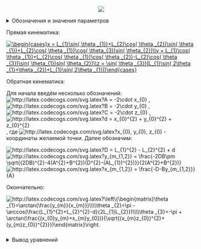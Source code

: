 <p align="center">
<img src="Arm.png">
</p>
<details>
<summary>Обозначения и значения параметров</summary>

Значение параметров взяты [отсюда](https://github.com/lsd-maddrive/mishanya-bot-project/blob/develop/docs/kinematics/dimensions.md)

| Обозначение| Смысл| Значение, ед. изм.|
| -------------------|:---------------:| ---------:|
| *XY*      | абсолютная система координат | м |
| *X'Y'*      | связанная система координат      |   м |
| <a href="https://www.codecogs.com/eqnedit.php?latex=\alpha" target="_blank"><img src="https://latex.codecogs.com/gif.latex?\alpha" title="\alpha" /></a> | угол поворота основания      |    рад |
| <a href="https://www.codecogs.com/eqnedit.php?latex=\Omega" target="_blank"><img src="https://latex.codecogs.com/gif.latex?\Omega" title="\Omega" /></a>      | угловая скорость основания | рад/с |
| *L*      | радиус основания | 0.40643 м |
| <a href="https://www.codecogs.com/eqnedit.php?latex=V_{x},V_{y}" target="_blank"><img src="https://latex.codecogs.com/gif.latex?V_{x},V_{y}" title="V_{x},V_{y}" /></a>      | линейные скорости основания в абсолютной системе | м/с |
|<a href="https://www.codecogs.com/eqnedit.php?latex=V_{a},V_{b},V_{c}" target="_blank"><img src="https://latex.codecogs.com/gif.latex?V_{a},V_{b},V_{c}" title="V_{a},V_{b},V_{c}" /></a>|линейные скорости омниколёс|м/с|
|<a href="https://www.codecogs.com/eqnedit.php?latex=\omega_{a},\omega_{b},\omega_{c}" target="_blank"><img src="https://latex.codecogs.com/gif.latex?\omega_{a},\omega_{b},\omega_{c}" title="\omega_{a},\omega_{b},\omega_{c}" /></a>|угловые скорости омниколёс|рад/с|
|*r*|радиус омниколёс|0.061 м|

</details>

Прямая кинематика:

<a href="https://www.codecogs.com/eqnedit.php?latex=\begin{cases}x&space;=&space;L_{1}\sin(&space;\theta&space;_{1})&plus;L_{2}\cos(&space;\theta&space;_{2})\sin(&space;\theta&space;_{1})&plus;L_{2}\cos(&space;\theta&space;_{1})\cos(&space;\theta_{3})sin(&space;\theta_{2})\\y&space;=&space;L_{1}\cos(&space;\theta&space;_{1})&plus;L_{2}\cos(&space;\theta&space;_{1})\cos(&space;\theta&space;_{2})-L_{2}\cos(&space;\theta&space;_{3})\sin(&space;\theta_{1})sin(&space;\theta_{2})\\z&space;=&space;\sin(&space;\theta&space;_{3})(L_{1}\sin(&space;2\theta&space;_{1}&plus;\theta&space;_{2})&plus;L_{1}\sin(&space;2\theta&space;_{1}))\end{cases}" target="_blank"><img src="https://latex.codecogs.com/gif.latex?\begin{cases}x&space;=&space;L_{1}\sin(&space;\theta&space;_{1})&plus;L_{2}\cos(&space;\theta&space;_{2})\sin(&space;\theta&space;_{1})&plus;L_{2}\cos(&space;\theta&space;_{1})\cos(&space;\theta_{3})sin(&space;\theta_{2})\\y&space;=&space;L_{1}\cos(&space;\theta&space;_{1})&plus;L_{2}\cos(&space;\theta&space;_{1})\cos(&space;\theta&space;_{2})-L_{2}\cos(&space;\theta&space;_{3})\sin(&space;\theta_{1})sin(&space;\theta_{2})\\z&space;=&space;\sin(&space;\theta&space;_{3})(L_{1}\sin(&space;2\theta&space;_{1}&plus;\theta&space;_{2})&plus;L_{1}\sin(&space;2\theta&space;_{1}))\end{cases}" title="\begin{cases}x = L_{1}\sin( \theta _{1})+L_{2}\cos( \theta _{2})\sin( \theta _{1})+L_{2}\cos( \theta _{1})\cos( \theta_{3})sin( \theta_{2})\\y = L_{1}\cos( \theta _{1})+L_{2}\cos( \theta _{1})\cos( \theta _{2})-L_{2}\cos( \theta _{3})\sin( \theta_{1})sin( \theta_{2})\\z = \sin( \theta _{3})(L_{1}\sin( 2\theta _{1}+\theta _{2})+L_{1}\sin( 2\theta _{1}))\end{cases}" /></a>

Обратная кинематика:

Для начала введём несколько обозначений:
<img src="http://latex.codecogs.com/svg.latex?A&space;=&space;-2\cdot&space;x_{0}" title="http://latex.codecogs.com/svg.latex?A = -2\cdot x_{0}" /> , <img src="http://latex.codecogs.com/svg.latex?B&space;=&space;-2\cdot&space;y_{0}" title="http://latex.codecogs.com/svg.latex?B = -2\cdot y_{0}" /> , <img src="http://latex.codecogs.com/svg.latex?C&space;=&space;-2\cdot&space;z_{0}" title="http://latex.codecogs.com/svg.latex?C = -2\cdot z_{0}" /> , <img src="http://latex.codecogs.com/svg.latex?d&space;=&space;x_{0}^{2}&space;&plus;&space;y_{0}^{2}&space;&plus;&space;z_{0}^{2}" title="http://latex.codecogs.com/svg.latex?d = x_{0}^{2} + y_{0}^{2} + z_{0}^{2}" /> , где <img src="http://latex.codecogs.com/svg.latex?x_{0},&space;y_{0},&space;z_{0}" title="http://latex.codecogs.com/svg.latex?x_{0}, y_{0}, z_{0}" /> - координаты желаемой точки.
Далее обозначим:

<img src="http://latex.codecogs.com/svg.latex?D&space;=&space;L_{1}^{2}&space;-&space;L_{2}^{2}&space;&plus;&space;d" title="http://latex.codecogs.com/svg.latex?D = L_{1}^{2} - L_{2}^{2} + d" />

<img src="http://latex.codecogs.com/svg.latex?y_{m_{1,2}}&space;=&space;\frac{-2DB\pm&space;\sqrt{(2DB)^{2}-4(A^{2}&plus;B^{2})(D^{2}-(AL_{1})^{2})}}{2(A^{2}&plus;B^{2})}" title="http://latex.codecogs.com/svg.latex?y_{m_{1,2}} = \frac{-2DB\pm \sqrt{(2DB)^{2}-4(A^{2}+B^{2})(D^{2}-(AL_{1})^{2})}}{2(A^{2}+B^{2})}" />

<img src="http://latex.codecogs.com/svg.latex?x_{m_{1,2}}&space;=&space;\frac{-D-By_{m_{1,2}}}{A}" title="http://latex.codecogs.com/svg.latex?x_{m_{1,2}} = \frac{-D-By_{m_{1,2}}}{A}" />

Окончательно:

<img src="http://latex.codecogs.com/svg.latex?\left\{\begin{matrix}\theta&space;_{1}=\arctan(\frac{y_{m}}{x_{m}})\\\\\theta&space;_{2}=\pi&space;-\arccos(\frac{L_{1}^{2}&plus;L_{2}^{2}-d}{2L_{1}L_{2}})\\\\\theta&space;_{3}=-\pi&space;&plus;&space;\arctan(\frac{(x_{0}y_{m}&plus;x_{m}y_{0})}{\sqrt{(x_{m}z_{0})^{2}&plus;(y_{m}z_{0})^{2}}})\end{matrix}\right." title="http://latex.codecogs.com/svg.latex?\left\{\begin{matrix}\theta _{1}=\arctan(\frac{y_{m}}{x_{m}})\\\\\theta _{2}=\pi -\arccos(\frac{L_{1}^{2}+L_{2}^{2}-d}{2L_{1}L_{2}})\\\\\theta _{3}=-\pi + \arctan(\frac{(x_{0}y_{m}+x_{m}y_{0})}{\sqrt{(x_{m}z_{0})^{2}+(y_{m}z_{0})^{2}}})\end{matrix}\right." />

###
<details>
<summary>Вывод уравнений</summary>

Для прямой кинематики:

Для вывода уравнений прямой кинематики сначала рассмотрим движение в плоскости манипулятора - XY, не рассматривая пока что вращение вокруг плеча.

Первое звено L1 закреплёно одним концом на плече в точки О и поворачивается на угол <img src="https://latex.codecogs.com/svg.image?\theta&space;_{1}" title="\theta _{1}" />,
второе звено L2 крепится к концу первого звена в точке a1 и поворачивается относительно него на угол <img src="https://latex.codecogs.com/svg.image?\theta&space;_{2}" title="\theta _{2}" />.
Задавать мы пытаемся координаты конца второго звена - точки a2.

Найдём сначала положение точки a1 относительно точки крепления плеча:

<img src="https://latex.codecogs.com/svg.image?\left\{\begin{matrix}X_{a1}=L_{1}\cdot&space;\sin(&space;\theta&space;_{1})\\Y_{a1}=L_{1}\cdot&space;\cos(&space;\theta&space;_{1})\end{matrix}\right." title="\left\{\begin{matrix}X_{a1}=L_{1}\cdot \sin( \theta _{1})\\Y_{a1}=L_{1}\cdot \cos( \theta _{1})\end{matrix}\right." />

Далее положение точки a2 относительно точки a1:

<img src="https://latex.codecogs.com/svg.image?\left\{\begin{matrix}X_{a2}^{'}=L_{2}\cdot&space;\sin(&space;\theta&space;_{2})\\Y_{a2}^{'}=L_{2}\cdot&space;\cos(&space;\theta&space;_{2})\end{matrix}\right." title="\left\{\begin{matrix}X_{a2}^{'}=L_{2}\cdot \sin( \theta _{2})\\Y_{a2}^{'}=L_{2}\cdot \cos( \theta _{2})\end{matrix}\right." />

Так как система координат, привязанная к точке a1 также вращается - учтём это в относитльном положении для точки a2. Расчёт коордиеат во вращающейся системе осуществляется с использованием матрицы поворота: умножаем предыдущую систему на матрицу поворота угла <img src="https://latex.codecogs.com/svg.image?\theta&space;_{1}" title="\theta _{1}" />. Таким образом положение точки a2 относительно точки a1 в случае вращающейся системы координат получим:

<img src="https://latex.codecogs.com/svg.image?\begin{bmatrix}X_{a2}^{''}\\Y_{a2}^{''}\end{bmatrix}&space;=&space;\begin{bmatrix}cos(&space;\theta&space;_{1}&space;)&-sin(&space;\theta&space;_{1}&space;)\\&space;sin(&space;\theta&space;_{1})&cos(&space;\theta&space;_{1}&space;)\end{bmatrix}&space;\begin{bmatrix}L_{2}\cdot&space;\sin(&space;\theta&space;_{2})\\L_{2}\cdot&space;\cos(&space;\theta&space;_{2})\end{bmatrix}" title="\begin{bmatrix}X_{a2}^{''}\\Y_{a2}^{''}\end{bmatrix} = \begin{bmatrix}cos( \theta _{1} )&-sin( \theta _{1} )\\ sin( \theta _{1})&cos( \theta _{1} )\end{bmatrix} \begin{bmatrix}L_{2}\cdot \sin( \theta _{2})\\L_{2}\cdot \cos( \theta _{2})\end{bmatrix}" />

Раскрыв правую часть и используя формулу косинуса и синуса суммы углов, получим:

<img src="https://latex.codecogs.com/svg.image?\left\{\begin{matrix}X_{a2}^{''}=L_{2}\cdot&space;\cos(&space;\theta&space;_{1}&space;&plus;&space;\theta&space;_{2})\\Y_{a2}^{''}=L_{2}\cdot&space;\sin(&space;\theta&space;_{1}&space;&plus;&space;\theta&space;_{2})\end{matrix}\right." title="\left\{\begin{matrix}X_{a2}^{''}=L_{2}\cdot \cos( \theta _{1} + \theta _{2})\\Y_{a2}^{''}=L_{2}\cdot \sin( \theta _{1} + \theta _{2})\end{matrix}\right." />

Если помимо вращение системы координат, привязанной к точки a1, учесть также смещение этой точки относительно начала глобальной системы координат, которое по сути равно координатам точки a1 в этой глобальной системе, окончательно получим:

<img src="https://latex.codecogs.com/svg.image?\left\{\begin{matrix}X_{a2}=L_{1}\cdot&space;\cos(&space;\theta&space;_{1}&space;)&plus;L_{2}\cdot&space;\cos(&space;\theta&space;_{1}&space;&plus;&space;\theta&space;_{2})\\Y_{a2}=L_{1}\cdot&space;\sin(&space;\theta&space;_{1})&plus;L_{2}\cdot&space;\sin(&space;\theta&space;_{1}&space;&plus;&space;\theta&space;_{2})\end{matrix}\right." title="\left\{\begin{matrix}X_{a2}=L_{1}\cdot \cos( \theta _{1} )+L_{2}\cdot \cos( \theta _{1} + \theta _{2})\\Y_{a2}=L_{1}\cdot \sin( \theta _{1})+L_{2}\cdot \sin( \theta _{1} + \theta _{2})\end{matrix}\right." />

Далее нужно учесть поворот плоскости манипулятора вокруг оси звена L1  на угол <img src="https://latex.codecogs.com/svg.image?\theta_{3}&space;" title="\theta_{3} " />

Для этого используем уравнение матрицы поворота вокруг произвольной оси, взятое [отсюда](https://ru.wikipedia.org/wiki/%D0%9C%D0%B0%D1%82%D1%80%D0%B8%D1%86%D0%B0_%D0%BF%D0%BE%D0%B2%D0%BE%D1%80%D0%BE%D1%82%D0%B0):

<img src="https://latex.codecogs.com/svg.image?M(\hat{\mathbf{v}},\theta)&space;=&space;\begin{pmatrix}&space;&space;&space;\cos&space;\theta&space;&plus;&space;(1&space;-&space;\cos&space;\theta)&space;x^2&space;&&space;(1&space;-&space;\cos&space;\theta)&space;x&space;y&space;-&space;(\sin&space;\theta)&space;z&space;&space;&&space;(1&space;-&space;\cos&space;\theta)&space;x&space;z&space;&plus;&space;(\sin&space;\theta)&space;y&space;&space;\\&space;&space;&space;(1&space;-&space;\cos&space;\theta)&space;y&space;x&space;&plus;&space;(\sin&space;\theta)&space;z&space;&space;&&space;\cos&space;\theta&space;&plus;&space;(1&space;-&space;\cos&space;\theta)&space;y^2&space;&&space;(1&space;-&space;\cos&space;\theta)&space;y&space;z&space;-&space;(\sin&space;\theta)&space;x\\&space;&space;&space;(1&space;-&space;\cos&space;\theta)&space;z&space;x&space;-&space;(\sin&space;\theta)&space;y&space;&&space;(1&space;-&space;\cos&space;\theta)&space;z&space;y&space;&plus;&space;(\sin&space;\theta)&space;x&space;&&space;\cos&space;\theta&space;&plus;&space;(1&space;-&space;\cos&space;\theta)&space;z^2&space;\end{pmatrix}" title="M(\hat{\mathbf{v}},\theta) = \begin{pmatrix} \cos \theta + (1 - \cos \theta) x^2 & (1 - \cos \theta) x y - (\sin \theta) z & (1 - \cos \theta) x z + (\sin \theta) y \\ (1 - \cos \theta) y x + (\sin \theta) z & \cos \theta + (1 - \cos \theta) y^2 & (1 - \cos \theta) y z - (\sin \theta) x\\ (1 - \cos \theta) z x - (\sin \theta) y & (1 - \cos \theta) z y + (\sin \theta) x & \cos \theta + (1 - \cos \theta) z^2 \end{pmatrix}" />

Для задания поворота нам нужно знать единичный вектор поворота <img src="https://latex.codecogs.com/svg.image?\hat{\mathbf{v}}&space;=&space;(x,y,z)" title="\hat{\mathbf{v}} = (x,y,z)" />, который задаёт направление оси, вокруг которой происходит поворот, и угол поворота <img src="https://latex.codecogs.com/svg.image?\theta" title="\theta" />. Углом поворота будет, собственно, угол <img src="https://latex.codecogs.com/svg.image?\theta_{3}&space;" title="\theta_{3} " />. Так как вращение идёт вокруг оси звена L1, единичный вектор будет задаваться аналогично координатам точки а1 относительно точки O(см. выше), но с единичной амплитудой - без домножения на L1(так как присутсвие в формулах величины L1 задаёт именно положение точки а1, так как именно на расстоянии L1 находится точка a1). Координата z оси вращения будет всегда равна 0, так как ось двигается в плоскости. Таким образом:

<img src="https://latex.codecogs.com/svg.image?\hat{\mathbf{v}}&space;=&space;(x,y,z)&space;=&space;(\cos(&space;\theta&space;_{1}),\sin(&space;\theta&space;_{1}),0)" title="\hat{\mathbf{v}} = (x,y,z) = (\cos( \theta _{1}),\sin( \theta _{1}),0)" />

В силу громоздкости записи и вычислений был использован матлаб-скрипт [Hand_formul.m](Hand_formul.m). В нём прописаны символьные выражения и вычисления: для системы уравнений точки хвата в неподвижной плосоксти манипулятора; подстановка в формулу матрицы вращения вокруг произвольной оси на угол <img src="https://latex.codecogs.com/svg.image?\theta_{3}&space;" title="\theta_{3} " /> координат единичного вектора оси L1; умножение полученной матрицы поворота на систему уравнений координат в неподвижной плоскости; автоматическое упрощение полученных символьных выражений. После проделанных действий, скрипт выводит символьное выражение для прямой кинематики, которые обозначены в самом начале.

Для обратной кинематики:

Для начала упростим задачу. Представим, что звено L1 может двигаться не только в плоскости но и вообще во всём пространстве(относительно точки плеча), тогда все возможные положения конца звена - точки локтя будут описывать сферу с радиусом L1 и центром в точке плеча(в центре системы координат). Далее, мы знаем, что точка хвата должна оказаться в желаемой точке, чьи координаты заданы, при этом точку хвата описывает координаты конца звена L2, которые в свою очередь определяются координатами локтя. Представим, что точка хвата достигла желаемой точки, тогда всё возможные положения точки локтя лежат на сфере радиуса L2 и с центром - желаемой точкой(мысленно поставим точку хвата в желамую точку и покрутим предплечьем(звеном L2) во все стороны). Таким образом положения точки локтя при осуществелении обеих условий(1. начало звена L1 зафиксировано в начале координат, 2. точка хвата лежит в желаемой точке, а точка локтя жёстко связана с ней через звено L2) будет лежать на перечении этих двух сфер. Найдём координаты этих точек, для этого нужно решить систему:

<img src="http://latex.codecogs.com/svg.latex?\left\{\begin{matrix}x^{2}&plus;y^{2}&plus;z^{2}=L_{1}^{2}\\(x-x_{0})^{2}&plus;(y-y_{0})^{2}&plus;(z-z_{0})^{2}=L_{2}^{2}\end{matrix}\right." title="http://latex.codecogs.com/svg.latex?\left\{\begin{matrix}x^{2}+y^{2}+z^{2}=L_{1}^{2}\\(x-x_{0})^{2}+(y-y_{0})^{2}+(z-z_{0})^{2}=L_{2}^{2}\end{matrix}\right." />

где первое уравнение описывает первую сферу, второе - вторую. <img src="http://latex.codecogs.com/svg.latex?x_{0},&space;y_{0},&space;z_{0}" title="http://latex.codecogs.com/svg.latex?x_{0}, y_{0}, z_{0}" /> - координаты желаемой точки.

Раскроем во втором уравнении скобки:

<img src="http://latex.codecogs.com/svg.latex?x^{2}-2xx_{0}&plus;x_{0}^{2}&plus;y^{2}-2yy_{0}&plus;y_{0}^{2}&plus;z^{2}-2zz_{0}&plus;z_{0}^{2}=L_{2}^{2}" title="http://latex.codecogs.com/svg.latex?x^{2}-2xx_{0}+x_{0}^{2}+y^{2}-2yy_{0}+y_{0}^{2}+z^{2}-2zz_{0}+z_{0}^{2}=L_{2}^{2}" />

Вместо суммы квадратов координат можно поставить первое уравнение. Сумму квадратов координат желаемой точки обозначим за d. С учтом подстановок и обозначение перенесём всё влево:

<img src="http://latex.codecogs.com/svg.latex?-2xx_{0}-2yy_{0}-2zz_{0}&space;-&space;L_{2}^{2}&space;&plus;&space;L_{1}^{2}&space;&plus;&space;d=0" title="http://latex.codecogs.com/svg.latex?-2xx_{0}-2yy_{0}-2zz_{0} - L_{2}^{2} + L_{1}^{2} + d=0" />

Обозначим <img src="http://latex.codecogs.com/svg.latex?&space;-&space;L_{2}^{2}&space;&plus;&space;L_{1}^{2}&space;&plus;&space;d" title="http://latex.codecogs.com/svg.latex? - L_{2}^{2} + L_{1}^{2} + d" /> за D. В итоге получим уравнение плоскости вида:

<img src="http://latex.codecogs.com/svg.latex?Ax&space;&plus;&space;By&space;&plus;&space;Cz&space;&plus;&space;D=0" title="http://latex.codecogs.com/svg.latex?Ax + By + Cz + D=0" />,

где <img src="http://latex.codecogs.com/svg.latex?A&space;=&space;-2\cdot&space;x_{0}" title="http://latex.codecogs.com/svg.latex?A = -2\cdot x_{0}" /> , <img src="http://latex.codecogs.com/svg.latex?B&space;=&space;-2\cdot&space;y_{0}" title="http://latex.codecogs.com/svg.latex?B = -2\cdot y_{0}" /> , <img src="http://latex.codecogs.com/svg.latex?C&space;=&space;-2\cdot&space;z_{0}" title="http://latex.codecogs.com/svg.latex?C = -2\cdot z_{0}" /> соответственно.

Вообще пересечением сфер является окружность, но так как сложно описать уравнение окружности, произвольно лежащей в пространстве, мы получили уравнение плоскости, в которой лежит нужная нам окружность. Так как из всей плоксоти нам нужны конкретные точки, а именно лежащие на сфере, мы должны совместно решить уравнение плоскости и уравнение какой-нибудь из сфер(возьмём первое для удобства)(кстати, система из уравнения плоскости и сферы как раз даёт уравнение окружности произвольно ориентированной в пространстве), также вспомним, что мы опустили условие, что звено L1 может двигаться только в плоскости, поэтому сразу добавим третьим уравнением - уравнение плоскости L1, так как этой плоскостью является XY, то её уравнением будет просто z = 0. В итоге получим:

<img src="http://latex.codecogs.com/svg.latex?\left\{\begin{matrix}x^{2}&plus;y^{2}&plus;z^{2}=L_{1}^{2}\\Ax&space;&plus;&space;By&space;&plus;&space;Cz&space;&plus;&space;D=0\\z=0\end{matrix}\right." title="http://latex.codecogs.com/svg.latex?\left\{\begin{matrix}x^{2}+y^{2}+z^{2}=L_{1}^{2}\\Ax + By + Cz + D=0\\z=0\end{matrix}\right." />

Можем сразу подставить z=0 в два другим уравнения и получим:

<img src="http://latex.codecogs.com/svg.latex?\left\{\begin{matrix}x^{2}&plus;y^{2}=L_{1}^{2}\\Ax&space;&plus;&space;By&space;&plus;&space;D=0\end{matrix}\right." title="http://latex.codecogs.com/svg.latex?\left\{\begin{matrix}x^{2}+y^{2}=L_{1}^{2}\\Ax + By + D=0\end{matrix}\right." />

Из второго уравнения выразим x:

<img src="http://latex.codecogs.com/svg.latex?x&space;=&space;\frac{-D-By}{A}" title="http://latex.codecogs.com/svg.latex?x = \frac{-D-By}{A}" />

и подставим это в первое уравнение:

<img src="http://latex.codecogs.com/svg.latex?(\frac{-D-By}{A})^{2}&plus;y^{2}=L_{1}^{2}" title="http://latex.codecogs.com/svg.latex?(\frac{-D-By}{A})^{2}+y^{2}=L_{1}^{2}" />



Угол <img src="https://latex.codecogs.com/svg.image?\theta&space;_{2}" title="\theta _{2}" /> составляет с углом <img src="https://latex.codecogs.com/svg.image?\beta_{3}&space;" title="\beta_{3} " /> 180 градусов. Угол <img src="https://latex.codecogs.com/svg.image?\beta_{3}&space;" title="\beta_{3} " /> мы можем также найти из теоремы косинусов:

<img src="https://latex.codecogs.com/svg.image?r^2&space;=&space;L_{1}^2&space;&plus;&space;L_{2}^2&space;-2\cdot&space;L_{1}&space;\cdot&space;L_{2}&space;\cdot&space;\cos&space;\beta_{3}" title="r^2 = L_{1}^2 + L_{2}^2 -2\cdot L_{1} \cdot L_{2} \cdot \cos \beta_{3}" />

Тогда:

<img src="https://latex.codecogs.com/svg.image?\theta_{2}&space;=&space;\pi&space;-&space;\arccos(\frac{L_{1}^2&space;&plus;&space;L_{2}^2&space;-&space;r^2}{2\cdot&space;L_{1}&space;\cdot&space;L_{2}})" title="\theta_{2} = \pi - \arccos(\frac{L_{1}^2 + L_{2}^2 - r^2}{2\cdot L_{1} \cdot L_{2}})" />

При подставновке <img src="https://latex.codecogs.com/svg.image?r&space;=&space;\sqrt{x^{2}&plus;y^{2}}" title="r = \sqrt{x^{2}+y^{2}}" /> получаем уравнения для обратной кинематики.

</details>